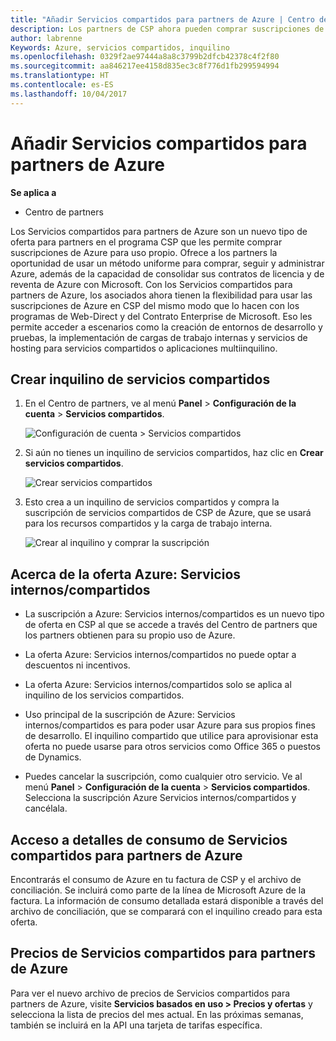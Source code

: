 ```yaml
---
title: "Añadir Servicios compartidos para partners de Azure | Centro de partners"
description: Los partners de CSP ahora pueden comprar suscripciones de Azure para su uso propio.
author: labrenne
Keywords: Azure, servicios compartidos, inquilino
ms.openlocfilehash: 0329f2ae97444a8a8c3799b2dfcb42378c4f2f80
ms.sourcegitcommit: aa846217ee4158d835ec3c8f776d1fb299594994
ms.translationtype: HT
ms.contentlocale: es-ES
ms.lasthandoff: 10/04/2017
---
```

# <a name="add-azure-partner-shared-services"></a>Añadir Servicios compartidos para partners de Azure

**Se aplica a**

-  Centro de partners

Los Servicios compartidos para partners de Azure son un nuevo tipo de oferta para partners en el programa CSP que les permite comprar suscripciones de Azure para uso propio. Ofrece a los partners la oportunidad de usar un método uniforme para comprar, seguir y administrar Azure, además de la capacidad de consolidar sus contratos de licencia y de reventa de Azure con Microsoft. Con los Servicios compartidos para partners de Azure, los asociados ahora tienen la flexibilidad para usar las suscripciones de Azure en CSP del mismo modo que lo hacen con los programas de Web-Direct y del Contrato Enterprise de Microsoft. Eso les permite acceder a escenarios como la creación de entornos de desarrollo y pruebas, la implementación de cargas de trabajo internas y servicios de hosting para servicios compartidos o aplicaciones multiinquilino.  

## <a name="create-the-shared-services-tenant"></a>Crear inquilino de servicios compartidos

1. En el Centro de partners, ve al menú **Panel** > **Configuración de la cuenta** > **Servicios compartidos**.

    ![**Configuración de cuenta** > **Servicios compartidos**](images/sharedservices2.png)

2. Si aún no tienes un inquilino de servicios compartidos, haz clic en **Crear servicios compartidos**.

    ![Crear servicios compartidos](images/sharedservices3.png)

3. Esto crea a un inquilino de servicios compartidos y compra la suscripción de servicios compartidos de CSP de Azure, que se usará para los recursos compartidos y la carga de trabajo interna.

    ![Crear al inquilino y comprar la suscripción](images/sharedservices5.png)

## <a name="about-the-azure--internalshared-services-offer"></a>Acerca de la oferta Azure: Servicios internos/compartidos

- La suscripción a Azure: Servicios internos/compartidos es un nuevo tipo de oferta en CSP al que se accede a través del Centro de partners que los partners obtienen para su propio uso de Azure. 

- La oferta Azure: Servicios internos/compartidos no puede optar a descuentos ni incentivos.

- La oferta Azure: Servicios internos/compartidos solo se aplica al inquilino de los servicios compartidos.

- Uso principal de la suscripción de Azure: Servicios internos/compartidos es para poder usar Azure para sus propios fines de desarrollo. El inquilino compartido que utilice para aprovisionar esta oferta no puede usarse para otros servicios como Office 365 o puestos de Dynamics. 

- Puedes cancelar la suscripción, como cualquier otro servicio. Ve al menú **Panel** > **Configuración de la cuenta** > **Servicios compartidos**. Selecciona la suscripción Azure Servicios internos/compartidos y cancélala.

## <a name="accessing-azure-partner-shared-services-consumption-details"></a>Acceso a detalles de consumo de Servicios compartidos para partners de Azure

Encontrarás el consumo de Azure en tu factura de CSP y el archivo de conciliación. Se incluirá como parte de la línea de Microsoft Azure de la factura. La información de consumo detallada estará disponible a través del archivo de conciliación, que se comparará con el inquilino creado para esta oferta. 

## <a name="azure-partner-shared-services-pricing"></a>Precios de Servicios compartidos para partners de Azure

Para ver el nuevo archivo de precios de Servicios compartidos para partners de Azure, visite **Servicios basados en uso > Precios y ofertas** y selecciona la lista de precios del mes actual. En las próximas semanas, también se incluirá en la API una tarjeta de tarifas específica.



